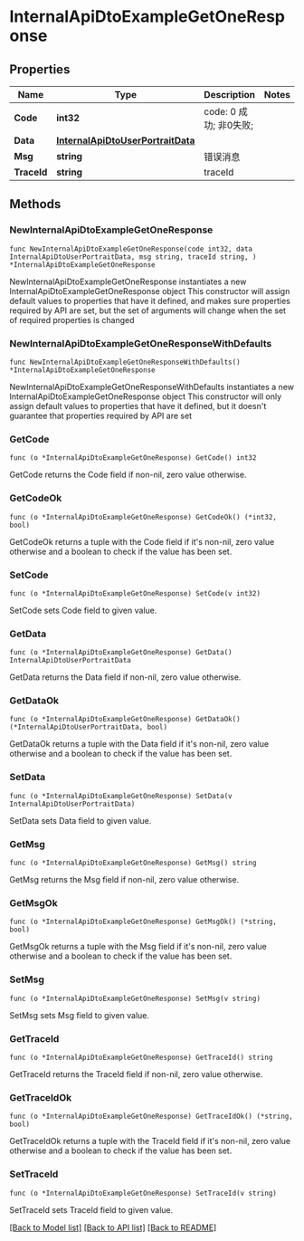 # InternalApiDtoExampleGetOneResponse

## Properties

Name | Type | Description | Notes
------------ | ------------- | ------------- | -------------
**Code** | **int32** | code:  0 成功; 非0失败; | 
**Data** | [**InternalApiDtoUserPortraitData**](InternalApiDtoUserPortraitData.md) |  | 
**Msg** | **string** | 错误消息 | 
**TraceId** | **string** | traceId | 

## Methods

### NewInternalApiDtoExampleGetOneResponse

`func NewInternalApiDtoExampleGetOneResponse(code int32, data InternalApiDtoUserPortraitData, msg string, traceId string, ) *InternalApiDtoExampleGetOneResponse`

NewInternalApiDtoExampleGetOneResponse instantiates a new InternalApiDtoExampleGetOneResponse object
This constructor will assign default values to properties that have it defined,
and makes sure properties required by API are set, but the set of arguments
will change when the set of required properties is changed

### NewInternalApiDtoExampleGetOneResponseWithDefaults

`func NewInternalApiDtoExampleGetOneResponseWithDefaults() *InternalApiDtoExampleGetOneResponse`

NewInternalApiDtoExampleGetOneResponseWithDefaults instantiates a new InternalApiDtoExampleGetOneResponse object
This constructor will only assign default values to properties that have it defined,
but it doesn't guarantee that properties required by API are set

### GetCode

`func (o *InternalApiDtoExampleGetOneResponse) GetCode() int32`

GetCode returns the Code field if non-nil, zero value otherwise.

### GetCodeOk

`func (o *InternalApiDtoExampleGetOneResponse) GetCodeOk() (*int32, bool)`

GetCodeOk returns a tuple with the Code field if it's non-nil, zero value otherwise
and a boolean to check if the value has been set.

### SetCode

`func (o *InternalApiDtoExampleGetOneResponse) SetCode(v int32)`

SetCode sets Code field to given value.


### GetData

`func (o *InternalApiDtoExampleGetOneResponse) GetData() InternalApiDtoUserPortraitData`

GetData returns the Data field if non-nil, zero value otherwise.

### GetDataOk

`func (o *InternalApiDtoExampleGetOneResponse) GetDataOk() (*InternalApiDtoUserPortraitData, bool)`

GetDataOk returns a tuple with the Data field if it's non-nil, zero value otherwise
and a boolean to check if the value has been set.

### SetData

`func (o *InternalApiDtoExampleGetOneResponse) SetData(v InternalApiDtoUserPortraitData)`

SetData sets Data field to given value.


### GetMsg

`func (o *InternalApiDtoExampleGetOneResponse) GetMsg() string`

GetMsg returns the Msg field if non-nil, zero value otherwise.

### GetMsgOk

`func (o *InternalApiDtoExampleGetOneResponse) GetMsgOk() (*string, bool)`

GetMsgOk returns a tuple with the Msg field if it's non-nil, zero value otherwise
and a boolean to check if the value has been set.

### SetMsg

`func (o *InternalApiDtoExampleGetOneResponse) SetMsg(v string)`

SetMsg sets Msg field to given value.


### GetTraceId

`func (o *InternalApiDtoExampleGetOneResponse) GetTraceId() string`

GetTraceId returns the TraceId field if non-nil, zero value otherwise.

### GetTraceIdOk

`func (o *InternalApiDtoExampleGetOneResponse) GetTraceIdOk() (*string, bool)`

GetTraceIdOk returns a tuple with the TraceId field if it's non-nil, zero value otherwise
and a boolean to check if the value has been set.

### SetTraceId

`func (o *InternalApiDtoExampleGetOneResponse) SetTraceId(v string)`

SetTraceId sets TraceId field to given value.



[[Back to Model list]](../README.md#documentation-for-models) [[Back to API list]](../README.md#documentation-for-api-endpoints) [[Back to README]](../README.md)


